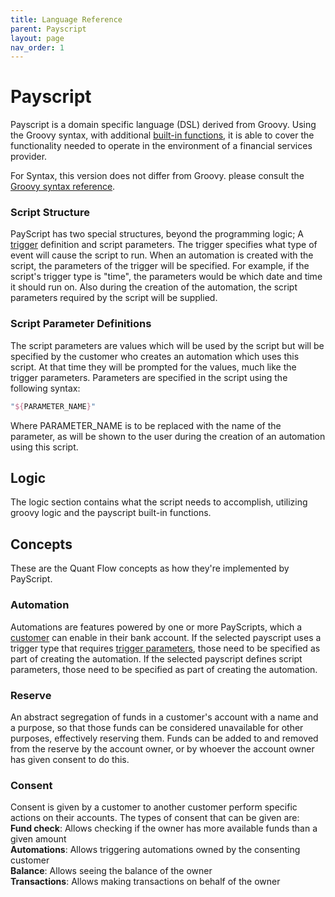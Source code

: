 ```yaml
---
title: Language Reference
parent: Payscript
layout: page
nav_order: 1
---
```


# Payscript
Payscript is a domain specific language (DSL) derived from Groovy. Using the Groovy syntax, with additional [built-in functions], it is able to cover the functionality needed to operate in the environment of a financial services provider. 

For Syntax, this version does not differ from Groovy. please consult the [Groovy syntax reference][groovy syntax]. 


### Script Structure
PayScript has two special structures, beyond the programming logic; A [trigger] definition and script parameters. The trigger specifies what type of event will cause the script to run. When an automation is created with the script, the parameters of the trigger will be specified. For example, if the script's trigger type is "time", the parameters would be which date and time it should run on.
Also during the creation of the automation, the script parameters required by the script will be supplied.


### Script Parameter Definitions
The script parameters are values which will be used by the script but will be specified by the customer who creates an automation which uses this script. At that time they will be prompted for the values, much like the trigger parameters.
Parameters are specified in the script using the following syntax:

```groovy
"${PARAMETER_NAME}"
```

Where PARAMETER_NAME is to be replaced with the name of the parameter, as will be shown to the user during the creation of an automation using this script.


## Logic
The logic section contains what the script needs to accomplish, utilizing groovy logic and the payscript built-in functions.


## Concepts
These are the Quant Flow concepts as how they're implemented by PayScript.

### Automation
Automations are features powered by one or more PayScripts, which a [customer] can enable in their bank account. If the selected payscript uses a trigger type that requires [trigger parameters][trigger], those need to be specified as part of creating the automation. If the selected payscript defines script parameters, those need to be specified as part of creating the automation.

### Reserve
An abstract segregation of funds in a customer's account with a name and a purpose, so that those funds can be considered unavailable for other purposes, effectively reserving them. Funds can be added to and removed from the reserve by the account owner, or by whoever the account owner has given consent to do this.

### Consent
Consent is given by a customer to another customer perform specific actions on their accounts. The types of consent that can be given are:<br>
**Fund check**: Allows checking if the owner has more available funds than a given amount<br>
**Automations**: Allows triggering automations owned by the consenting customer<br>
**Balance**: Allows seeing the balance of the owner<br>
**Transactions**: Allows making transactions on behalf of the owner<br>


[customer]: /docs/quant_flow/personas#customer
[developers]: /docs/quant_flow/personas#developer
[groovy syntax]: https://groovy-lang.org/single-page-documentation.html
[built-in functions]: built_in_functions
[callScript]: built_in_functions#callScript
[trigger]: /docs/payscript/triggers